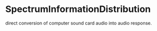 # SpectrumInformationDistribution
direct conversion of computer sound card audio into audio response.  
